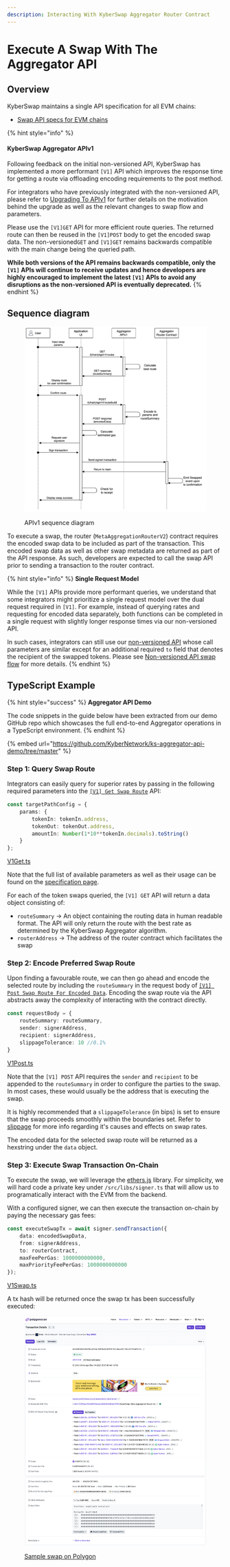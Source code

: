 ```yaml
---
description: Interacting With KyberSwap Aggregator Router Contract
---
```


# Execute A Swap With The Aggregator API

## Overview

KyberSwap maintains a single API specification for all EVM chains:

* [Swap API specs for EVM chains](../aggregator-api-specification/evm-swaps.md)

{% hint style="info" %}
#### KyberSwap Aggregator APIv1

Following feedback on the initial non-versioned API, KyberSwap has implemented a more performant `[V1]` API which improves the response time for getting a route via offloading encoding requirements to the post method.

For integrators who have previously integrated with the non-versioned API, please refer to [Upgrading To APIv1](upgrading-to-apiv1.md) for further details on the motivation behind the upgrade as well as the relevant changes to swap flow and parameters.&#x20;

Please use the `[V1]GET` API for more efficient route queries. The returned route can then be reused in the `[V1]POST` body to get the encoded swap data. The non-versioned`GET` and `[V1]GET` remains backwards compatible with the main change being the queried path.&#x20;

**While both versions of the API remains backwards compatible, only the `[V1]` APIs will continue to receive updates and hence developers are highly encouraged to implement the latest `[V1]` APIs to avoid any disruptions as the non-versioned API is eventually deprecated.**
{% endhint %}

## Sequence diagram

<figure><img src="../../../.gitbook/assets/Aggregator APIv1.jpg" alt=""><figcaption><p>APIv1 sequence diagram</p></figcaption></figure>

To execute a swap, the router (`MetaAggregationRouterV2`) contract requires the encoded swap data to be included as part of the transaction. This encoded swap data as well as other swap metadata are returned as part of the API response. As such, developers are expected to call the swap API prior to sending a transaction to the router contract.

{% hint style="info" %}
**Single Request Model**

While the `[V1]` APIs provide more performant queries, we understand that some integrators might prioritize a single request model over the dual request required in `[V1]`. For example, instead of querying rates and requesting for encoded data separately, both functions can be completed in a single request with slightly longer response times via our non-versioned API.

In such cases, integrators can still use our [non-versioned API](../aggregator-api-specification/evm-swaps.md#chain-route-encode) whose call parameters are similar except for an additional required `to` field that denotes the recipient of the swapped tokens. Please see [Non-versioned API swap flow](upgrading-to-apiv1.md#non-versioned-api-swap-flow) for more details.
{% endhint %}

## TypeScript Example

{% hint style="success" %}
**Aggregator API Demo**

The code snippets in the guide below have been extracted from our demo GitHub repo which showcases the full end-to-end Aggregator operations in a TypeScript environment.
{% endhint %}

{% embed url="https://github.com/KyberNetwork/ks-aggregator-api-demo/tree/master" %}

### Step 1: Query Swap Route

Integrators can easily query for superior rates by passing in the following required parameters into the [`[V1] Get Swap Route`](../aggregator-api-specification/evm-swaps.md#chain-api-v1-routes) API:

```typescript
const targetPathConfig = {
    params: {
        tokenIn: tokenIn.address,
        tokenOut: tokenOut.address,
        amountIn: Number(1*10**tokenIn.decimals).toString()
    }
};
```

[V1Get.ts](https://github.com/KyberNetwork/ks-aggregator-api-demo/blob/209a2d358fa3a47b50f87660c474d5592a155a13/src/apis/V1Get.ts#L10)

Note that the full list of available parameters as well as their usage can be found on the [specification page](../aggregator-api-specification/evm-swaps.md).

For each of the token swaps queried, the `[V1] GET` API will return a data object consisting of:

* `routeSummary` ->  An object containing the routing data in human readable format. The API will only return the route with the best rate as determined by the KyberSwap Aggregator algorithm.
* `routerAddress` -> The address of the router contract which facilitates the swap

### Step 2: Encode Preferred Swap Route

Upon finding a favourable route, we can then go ahead and encode the selected route by including the `routeSummary` in the request body of [`[V1] Post Swap Route For Encoded Data`](../aggregator-api-specification/evm-swaps.md#chain-api-v1-route-build). Encoding the swap route via the API abstracts away the complexity of interacting with the contract directly.

```typescript
const requestBody = {
    routeSummary: routeSummary,
    sender: signerAddress,
    recipient: signerAddress,
    slippageTolerance: 10 //0.1%
}
```

[V1Post.ts](https://github.com/KyberNetwork/ks-aggregator-api-demo/blob/209a2d358fa3a47b50f87660c474d5592a155a13/src/apis/V1Post.ts#L21C1-L21C1)

Note that the `[V1] POST` API requires the `sender` and `recipient` to be appended to the `routeSummary` in order to configure the parties to the swap. In most cases, these would usually be the address that is executing the swap.

It is highly recommended that a `slippageTolerance` (in bips) is set to ensure that the swap proceeds smoothly within the boundaries set. Refer to [slippage](../../../getting-started/foundational-topics/decentralized-finance/slippage.md) for more info regarding it's causes and effects on swap rates.

The encoded data for the selected swap route will be returned as a hexstring under the `data` object.

### Step 3: Execute Swap Transaction On-Chain

To execute the swap, we will leverage the [ethers.js](https://docs.ethers.org/v6/) library. For simplicity, we will hard code a private key under `/src/libs/signer.ts` that will allow us to programatically interact with the EVM from the backend.

With a configured signer, we can then execute the transaction on-chain by paying the necessary gas fees:

```typescript
const executeSwapTx = await signer.sendTransaction({
    data: encodedSwapData,
    from: signerAddress,
    to: routerContract,
    maxFeePerGas: 1000000000000,
    maxPriorityFeePerGas: 1000000000000        
});
```

[V1Swap.ts](https://github.com/KyberNetwork/ks-aggregator-api-demo/blob/209a2d358fa3a47b50f87660c474d5592a155a13/src/operations/V1Swap.ts#L28)

A tx hash will be returned once the swap tx has been successfully executed:

<figure><img src="../../../.gitbook/assets/Aggregator_DevGuide_SwapSuccess.png" alt=""><figcaption><p><a href="https://polygonscan.com/tx/0x149002bd7c5b290ecf31dc7d395cd3c0f97b19c1c8aeaf511541e9191dd29c7a">Sample swap on Polygon</a></p></figcaption></figure>
